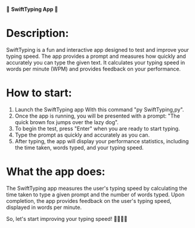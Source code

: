 🚀 **SwiftTyping App 🚀**

# Description:
SwiftTyping is a fun and interactive app designed to test and improve your typing speed. The app provides a prompt and measures how quickly and accurately you can type the given text. It calculates your typing speed in words per minute (WPM) and provides feedback on your performance.

# How to start:
1. Launch the SwiftTyping app With this command "py SwiftTyping,py".
2. Once the app is running, you will be presented with a prompt: "The quick brown fox jumps over the lazy dog".
3. To begin the test, press "Enter" when you are ready to start typing.
4. Type the prompt as quickly and accurately as you can.
5. After typing, the app will display your performance statistics, including the time taken, words typed, and your typing speed.

# What the app does:
The SwiftTyping app measures the user's typing speed by calculating the time taken to type a given prompt and the number of words typed. Upon completion, the app provides feedback on the user's typing speed, displayed in words per minute.

So, let's start improving your typing speed! 🚴‍♂️🚴‍♀️